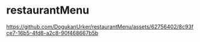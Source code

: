 # restaurantMenu


https://github.com/DogukanUrker/restaurantMenu/assets/62756402/8c93fce7-16b5-4fd8-a2c8-90f468667b5b

